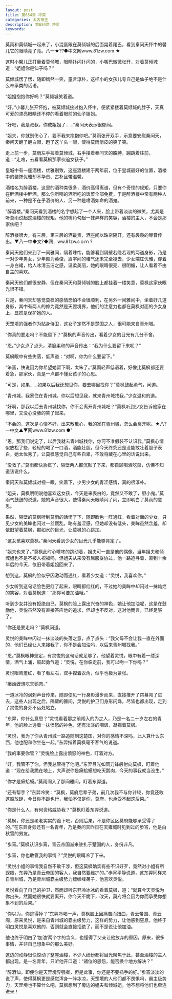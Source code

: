 ```yaml
---
layout: post
title: 第654章 冲突
categories: 太古神王
description: 第654章 冲突
keywords:
---
```


莫雨和莫倾城一起来了，小混蛋跟在莫倾城的后面晃着尾巴，看到秦问天怀中的馨儿它的眼睛亮了亮。八一★??●中文网www.81zw.com ★

这时小馨儿正打量着莫倾城，眼睛扑闪扑闪的，小嘴巴微微张开，对着莫倾城道：“姐姐你是仙子吗？”

莫倾城愣了愣，随即嫣然一笑，童言淳朴，这样小的女孩儿夸自己是仙子绝不是什么奉承类的话语。

“姐姐抱抱你好吗？”莫倾城笑着道。

“好。”小馨儿张开怀抱，被莫倾城接过抱入怀中，便紧紧搂着莫倾城的脖子，天真可爱的漂亮眼睛还不停的看着眼前的仙子姐姐。

“好吧，我是叔叔，你成姐姐了……”秦问天表示很郁闷。

“姐夫，你就别伤心了，要不我来抱抱你吧。”莫雨张开双手，示意要安慰秦问天，秦问天翻了翻白眼，瞪了这丫头一眼，使得莫雨俏皮的笑了笑。

走上前一步，莫雨左手拉着莫倾城，右手搂着秦问天的胳膊，蹦跳着往前，道：“走咯，去看看莫枫那家伙追女孩子。”

皇城中有一座酒楼，优雅别致，这座酒楼建于两年前，位于皇城最好的位置，酒楼中的装饰优雅却不华贵、古朴且带温馨。

酒楼名为醉酒楼，这里的酒种类很多，酒价高得离谱，但有个奇怪的规矩，只要你在醉酒楼中醉酒，那么你所喝的酒所吃的饭菜全部免费，于是醉酒楼中常有两种人前来，一种是不在乎酒价的人、另一种是嗜酒如命的酒鬼。

“醉酒楼。”秦问天看到酒楼的名字想起了一个人来，脸上带着淡淡的微笑，尤其是听莫雨说起这酒楼的规矩，他的嘴角勾起一抹异样的笑容，酒楼的主人，不会是那家伙吧？

醉酒楼很大，有三层，第三层的酒最贵，酒座间以珠帘隔开，还有袅袅的琴音传出。▼八一中◆文?◆网．ww.81zw.cｏｍ ?

秦问天他们来到了一间雅间，隔着珠帘，能够看到隔壁若隐若现的两道身影，乃是一对少年男女，少年颇为英俊，眉宇间的稚气还未完全褪去，少女端庄优雅，穿着一身白裙，给人冰清玉洁之感，温柔美丽，她的眼睛很亮、很明媚，让人看着不由自主的喜欢。

秦问天他们都很安静，但在秦问天和莫倾城的脸上都挂着一缕笑意，莫枫这家伙眼光很不错。

只是，秦问天却感觉莫枫的感情恐怕不会很顺利，在另外一间雅间中，坐着好几道身影，其中有两人的修为竟然是天罡境界，他们的注意力也都在莫枫对面的少女身上，显然是保护她的人。

天罡境的强者作为贴身侍卫，这女子定然不是楚国之人，很可能来自青州城。

“你真的要走吗？不能留下？”莫枫的声音传出，看着少女的目光有几分不舍。

“恩。”少女点了点头，清脆柔和的声音传出：“我为什么要留下来呢？”

莫枫眼中有些失落，低声道：“对啊，你为什么要留下。”

“笨蛋，快说因为你希望她留下啊，太笨了。”莫雨轻声低语着，好像比莫枫都还要着急，那家伙，真是一点都不懂女孩子的心思。

“可是，如果……如果以后我还想见你，要去哪里找你？”莫枫鼓起勇气，问道。

“青州城，我家住在青州城，你以后想见我，就来青州城找我。”少女温和的道。

“好啊，那我以后去青州城找你，你不会离开青州城吧？”莫枫听到少女告诉他家在哪里，又没心没肺的笑了起来。

“不会的，这次是心情不好，出来散散心，我的家在青州城，怎么会离开呢。★八?一中文▲▼网www.81zw.com ●”

“恩，那我们说定了，以后我就去青州城找你，你可不准假装不认识我。”莫枫心情似放松了些，轻轻的喝了一口酒，酒能壮胆，但今天终究还是没能敢壮着胆子表白，她太优秀了，让莫枫感觉自己有些自卑，不敢将藏在心里的话说出来。

“没救了。”莫雨都快急疯了，隔壁两人都沉默了下来，都自顾喝酒吃菜，仿佛不知道该说什么。

秦问天和莫倾城对视一眼，笑着下，少男少女的青涩感情，真的很淳朴。

“姐夫，莫枫明明说他喜欢这女孩，今天是来表白的，竟然又不敢了，胆小鬼。”莫雨气鼓鼓的说道，她的声音很大，使得秦问天眼睛闪了闪，立即明白了莫雨的意思。

果然，隔壁的莫枫听到莫雨的话愣了下，随即脸色一阵通红，看着对面的少女，只见少女的美眸也闪过一丝慌乱，略有羞涩感，但她却没有低头，美眸虽然含羞，却依旧望着莫枫，那如水的目光，让莫枫的心跳加。

“这女孩喜欢莫枫。”秦问天看到少女的目光几乎能够肯定了。

“姐夫也来了。”莫枫此时心噗咚的跳动着，姐夫可一直是他的偶像，当年姐夫和倾城姐也不是不被人祝福吗，但姐夫从来没有屈服妥协过，他一路追寻着，直到十余年后的今天，依旧带着姐姐回来了。

想到这，莫枫的脸似乎因激动而通红，看着少女道：“灵悦，我喜欢你。”

少女听到这句话脸色更红了起来，眼睛都红红的，不过她的美眸中却闪过一抹灿烂的笑容，对着莫枫道：“那你可要加油哦。”

听到少女并没有拒绝自己，莫枫的脸上露出兴奋的神色，她让他加油呢，这是在鼓励他，灵悦虽然没有直接答应他的追求，但却也不反对，这对他而言，已经足够了。

“你还是要走吗？”莫枫问道。

灵悦的美眸中闪过一抹淡淡的失落之意，点了点头：“我父母不会让我一直在外面的，他们已经让人来接我了，你不是会加油吗，以后来青州城找我。”

“恩。”莫枫眼神坚定，有灵悦的这句话就足够了，他望着灵悦，眼中有着一缕深情，酒气上涌，鼓起勇气道：“灵悦，在你临走前，我可以吻一下你吗？”

灵悦眼睛羞红，看了看左右，双手捏着衣角，似乎也极为紧张。

“癞蛤蟆想吃天鹅肉。”

一道冰冷的讽刺声音传来，随即便见一行身影漫步而来，直接推开了帘幕闯了进去，这些人出现之后，隔壁的雅间，灵悦的护卫们身形闪烁，尽皆也都出现，走到了灵悦的身旁不远处站立。

“东羿，你什么意思？”灵悦看着那之前闯入的为之人，乃是一名二十岁左右的青年，他的脸上透着一抹愤怒的神色，还有淡淡的嘲讽，凝视着莫枫。

“灵悦，我为了你从青州城一路追随到这楚国，对你的感情不深吗，此人算什么东西，他也配和你坐在一起。”东羿指着莫枫毫不客气的说道。

“我的事要你管？”灵悦脸上露出愤怒的神色，盯着对方。

“好，我管不了你，但我总管得了他吧。”东羿目光如同刀锋般射向莫枫，盯着他道：“现在给我跪在地上，大声说你是癞蛤蟆想吃天鹅肉，今天的事我就当没生。”

“你才是癞蛤蟆。”莫雨闯入了那间雅间，盯着东羿道。

“还有帮手？”东羿冷笑：“莫枫，莫府后辈子弟，前几次我不与你计较，你竟还敢这般放肆，今日你不跪也行，我怕不仅是你，莫府，也承受不起这后果。”

“你是什么人，有何资格威胁我？”莫枫盯着东羿说道。

“莫枫，你还是老老实实的跪下吧，否则后果，不是你区区莫府能够承受得了的。”在东羿身旁还有一名青年，乃是秦问天昨日在天雍城时见到过的歩宵，他是白秋雪的男友。

“歩宵。”莫枫认识歩宵，青云帝国派来驻扎于楚国的人，身份非凡。

“歩宵，你也敢管我的事情？”灵悦的眼睛冷了下来。

“灵悦小姐的事情我自然不敢干涉，但这莫枫确实有些不识好歹，竟然对小姐有所觊觎，东羿乃是青云帝国的客人，我自然要维护的。”歩宵平静说道，这东羿同样来自青州城，乃是青州城霸主级势力缥缈峰弟子，他喜欢灵悦。

灵悦看向了自己的护卫，然而却听东羿冷冰冰的看着莫枫，道：“就算今天灵悦为你出头，然而她很快就要离开，你今天不跪下，改天，莫府将会因为你而承受你想象不到的后果。”

“你以为，你逃得掉？”东羿冷喝一声，莫枫脸上因痛苦而扭曲，青云帝国、青云阁，原来灵悦，是来自青州城的霸主级势力，这样的势力，让他感到窒息，他终于明白灵悦是喜欢他的，否则就会直接拒绝了，而不是说让他加油。

他也终于明白了‘加油’两个字的含义，也懂得了父亲让他放弃的原因，原来，很多事情，并非自己想象中的那么美好。

这边的动静很快惊动了整座酒楼，不少人纷纷都将目光聚焦于此，甚至酒楼的主人都出现，是一名青年，只听他开口道：“诸位的恩怨，能否换个地方解决？”

“醉酒仙，即便你是天罡境界强者，但是此事，你还是不要插手的好。”歩宵淡淡的说了声，使得莫枫更是感觉浑身一阵冰凉，天罡境的人他们都不畏惧吗，霸主级势力，天罡境也不算什么吧，莫枫想到了旁边的姐夫和倾城姐，他不想将他们也牵连进来！
